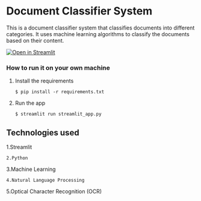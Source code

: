 # Document Classifier System

This is a document classifier system that classifies documents into different categories. It uses machine learning algorithms to classify the documents based on their content.

[![Open in Streamlit](https://static.streamlit.io/badges/streamlit_badge_black_white.svg)](https://blank-app-template.streamlit.app/)

### How to run it on your own machine

1. Install the requirements

   ```
   $ pip install -r requirements.txt
   ```

2. Run the app

   ```
   $ streamlit run streamlit_app.py
   ```

## Technologies used

1.Streamlit
  ```
2.Python
  ```
3.Machine Learning
  ```
4.Natural Language Processing
  ```
5.Optical Character Recognition (OCR)
  ```